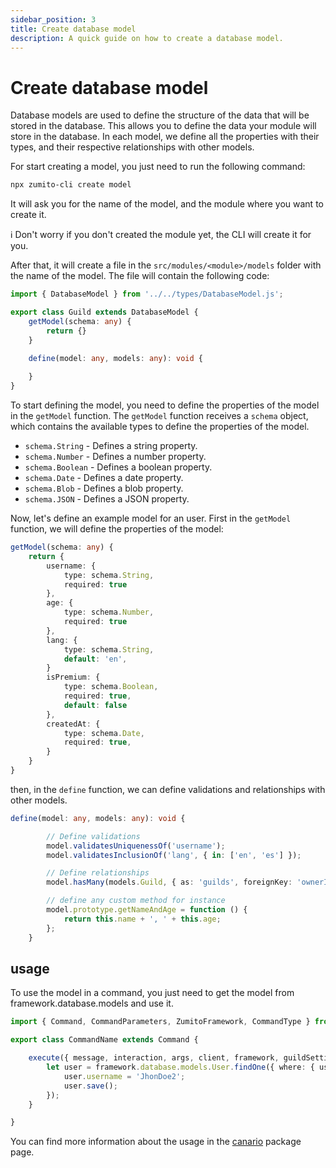 ```yaml
---
sidebar_position: 3
title: Create database model
description: A quick guide on how to create a database model.
---
```


# Create database model

Database models are used to define the structure of the data that will be stored in the database. This allows you to define the data your module will store in the database.
In each model, we define all the properties with their types, and their respective relationships with other models.

For start creating a model, you just need to run the following command:

```bash
npx zumito-cli create model
```

It will ask you for the name of the model, and the module where you want to create it.

:information_source: Don't worry if you don't created the module yet, the CLI will create it for you.

After that, it will create a file in the `src/modules/<module>/models` folder with the name of the model.
The file will contain the following code:

```ts
import { DatabaseModel } from '../../types/DatabaseModel.js';

export class Guild extends DatabaseModel {
    getModel(schema: any) {
        return {}
    }

    define(model: any, models: any): void {
        
    }
}
```

To start defining the model, you need to define the properties of the model in the `getModel` function.
The `getModel` function receives a `schema` object, which contains the available types to define the properties of the model.
- `schema.String` - Defines a string property.
- `schema.Number` - Defines a number property.
- `schema.Boolean` - Defines a boolean property.
- `schema.Date` - Defines a date property.
- `schema.Blob` - Defines a blob property.
- `schema.JSON` - Defines a JSON property.

Now, let's define an example model for an user.
First in the `getModel` function, we will define the properties of the model:

```ts
getModel(schema: any) {
    return {
        username: {
            type: schema.String,
            required: true
        },
        age: {
            type: schema.Number,
            required: true
        },
        lang: {
            type: schema.String,
            default: 'en',
        }
        isPremium: {
            type: schema.Boolean,
            required: true,
            default: false
        },
        createdAt: {
            type: schema.Date,
            required: true,
        }
    }
}
```

then, in the `define` function, we can define validations and relationships with other models.

```ts
define(model: any, models: any): void {

        // Define validations
        model.validatesUniquenessOf('username');
        model.validatesInclusionOf('lang', { in: ['en', 'es'] });

        // Define relationships
        model.hasMany(models.Guild, { as: 'guilds', foreignKey: 'ownerId' });

        // define any custom method for instance
        model.prototype.getNameAndAge = function () {
            return this.name + ', ' + this.age;
        };
    }
```

## usage

To use the model in a command, you just need to get the model from framework.database.models and use it.

```ts
import { Command, CommandParameters, ZumitoFramework, CommandType } from "zumito-framework";

export class CommandName extends Command {

    execute({ message, interaction, args, client, framework, guildSettings }: CommandParameters): void {
        let user = framework.database.models.User.findOne({ where: { username: 'JhonDoe' } }).then((err, user) => {
            user.username = 'JhonDoe2';
            user.save();
        });
    }

}
```

You can find more information about the usage in the [canario](https://www.npmjs.com/package/canario) package page.

